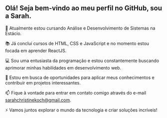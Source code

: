 ## Olá! Seja bem-vindo ao meu perfil no GitHub, sou a Sarah.

🌱 Atualmente estou cursando Análise e Desenvolvimento de Sistemas na Estácio.

📚 Já concluí cursos de HTML, CSS e JavaScript e no momento estou focada em aprender ReactJS.

💻 Sou uma entusiasta da programação e estou constantemente buscando aprimorar minhas habilidades em desenvolvimento web.

🔭 Estou em busca de oportunidades para aplicar meus conhecimentos e contribuir em projetos interessantes.

📫 Fique à vontade para entrar em contato comigo através do e-mail sarahchristinekoch@gmail.com.

⚡ Vamos juntos explorar o mundo da tecnologia e criar soluções incríveis!
